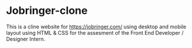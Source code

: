 # Jobringer-clone

This is a cline website for https://jobringer.com/ using desktop and mobile layout using HTML & CSS for the assesment of the Front End Developer / Designer Intern.
